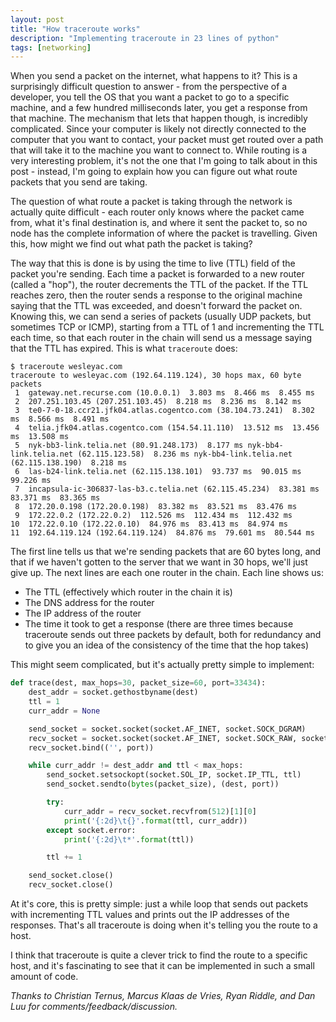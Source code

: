 ```yaml
---
layout: post
title: "How traceroute works"
description: "Implementing traceroute in 23 lines of python"
tags: [networking]
---
```


When you send a packet on the internet, what happens to it? This is a surprisingly difficult question to answer - from the perspective of a developer, you tell the OS that you want a packet to go to a specific machine, and a few hundred milliseconds later, you get a response from that machine. The mechanism that lets that happen though, is incredibly complicated. Since your computer is likely not directly connected to the computer that you want to contact, your packet must get routed over a path that will take it to the machine you want to connect to. While routing is a very interesting problem, it's not the one that I'm going to talk about in this post - instead, I'm going to explain how you can figure out what route packets that you send are taking.

The question of what route a packet is taking through the network is actually quite difficult - each router only knows where the packet came from, what it's final destination is, and where it sent the packet to, so no node has the complete information of where the packet is travelling. Given this, how might we find out what path the packet is taking?

The way that this is done is by using the time to live (TTL) field of the packet you're sending. Each time a packet is forwarded to a new router (called a "hop"), the router decrements the TTL of the packet. If the TTL reaches zero, then the router sends a response to the original machine saying that the TTL was exceeded, and doesn't forward the packet on. Knowing this, we can send a series of packets (usually UDP packets, but sometimes TCP or ICMP), starting from a TTL of 1 and incrementing the TTL each time, so that each router in the chain will send us a message saying that the TTL has expired. This is what `traceroute` does:

```
$ traceroute wesleyac.com
traceroute to wesleyac.com (192.64.119.124), 30 hops max, 60 byte packets
 1  gateway.net.recurse.com (10.0.0.1)  3.803 ms  8.466 ms  8.455 ms
 2  207.251.103.45 (207.251.103.45)  8.218 ms  8.236 ms  8.142 ms
 3  te0-7-0-18.ccr21.jfk04.atlas.cogentco.com (38.104.73.241)  8.302 ms  8.566 ms  8.491 ms
 4  telia.jfk04.atlas.cogentco.com (154.54.11.110)  13.512 ms  13.456 ms  13.508 ms
 5  nyk-bb3-link.telia.net (80.91.248.173)  8.177 ms nyk-bb4-link.telia.net (62.115.123.58)  8.236 ms nyk-bb4-link.telia.net (62.115.138.190)  8.218 ms
 6  las-b24-link.telia.net (62.115.138.101)  93.737 ms  90.015 ms  99.226 ms
 7  incapsula-ic-306837-las-b3.c.telia.net (62.115.45.234)  83.381 ms  83.371 ms  83.365 ms
 8  172.20.0.198 (172.20.0.198)  83.382 ms  83.521 ms  83.476 ms
 9  172.22.0.2 (172.22.0.2)  112.526 ms  112.434 ms  112.432 ms
10  172.22.0.10 (172.22.0.10)  84.976 ms  83.413 ms  84.974 ms
11  192.64.119.124 (192.64.119.124)  84.876 ms  79.601 ms  80.544 ms
```

The first line tells us that we're sending packets that are 60 bytes long, and that if we haven't gotten to the server that we want in 30 hops, we'll just give up. The next lines are each one router in the chain. Each line shows us:

* The TTL (effectively which router in the chain it is)
* The DNS address for the router
* The IP address of the router
* The time it took to get a response (there are three times because traceroute sends out three packets by default, both for redundancy and to give you an idea of the consistency of the time that the hop takes)

This might seem complicated, but it's actually pretty simple to implement:

```python
def trace(dest, max_hops=30, packet_size=60, port=33434):
    dest_addr = socket.gethostbyname(dest)
    ttl = 1
    curr_addr = None

    send_socket = socket.socket(socket.AF_INET, socket.SOCK_DGRAM)
    recv_socket = socket.socket(socket.AF_INET, socket.SOCK_RAW, socket.getprotobyname('icmp'))
    recv_socket.bind(('', port))

    while curr_addr != dest_addr and ttl < max_hops:
        send_socket.setsockopt(socket.SOL_IP, socket.IP_TTL, ttl)
        send_socket.sendto(bytes(packet_size), (dest, port))

        try:
            curr_addr = recv_socket.recvfrom(512)[1][0]
            print('{:2d}\t{}'.format(ttl, curr_addr))
        except socket.error:
            print('{:2d}\t*'.format(ttl))

        ttl += 1

    send_socket.close()
    recv_socket.close()
```

At it's core, this is pretty simple: just a while loop that sends out packets with incrementing TTL values and prints out the IP addresses of the responses. That's all traceroute is doing when it's telling you the route to a host.

I think that traceroute is quite a clever trick to find the route to a specific host, and it's fascinating to see that it can be implemented in such a small amount of code.




*Thanks to Christian Ternus, Marcus Klaas de Vries, Ryan Riddle, and Dan Luu for comments/feedback/discussion.*
